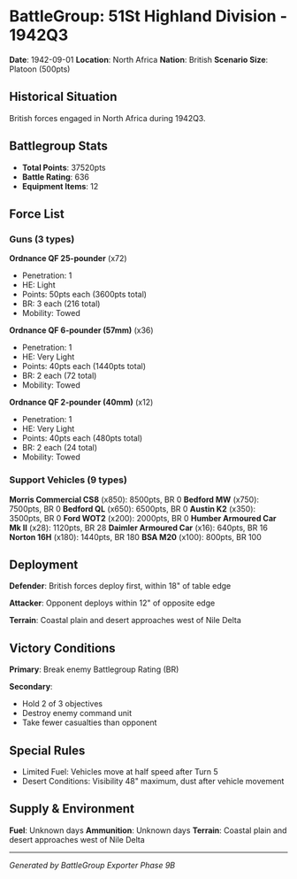 # BattleGroup: 51St Highland Division - 1942Q3

**Date**: 1942-09-01
**Location**: North Africa
**Nation**: British
**Scenario Size**: Platoon (500pts)

## Historical Situation

British forces engaged in North Africa during 1942Q3.

## Battlegroup Stats

- **Total Points**: 37520pts
- **Battle Rating**: 636
- **Equipment Items**: 12

## Force List

### Guns (3 types)

**Ordnance QF 25-pounder** (x72)
- Penetration: 1
- HE: Light
- Points: 50pts each (3600pts total)
- BR: 3 each (216 total)
- Mobility: Towed

**Ordnance QF 6-pounder (57mm)** (x36)
- Penetration: 1
- HE: Very Light
- Points: 40pts each (1440pts total)
- BR: 2 each (72 total)
- Mobility: Towed

**Ordnance QF 2-pounder (40mm)** (x12)
- Penetration: 1
- HE: Very Light
- Points: 40pts each (480pts total)
- BR: 2 each (24 total)
- Mobility: Towed

### Support Vehicles (9 types)

**Morris Commercial CS8** (x850): 8500pts, BR 0
**Bedford MW** (x750): 7500pts, BR 0
**Bedford QL** (x650): 6500pts, BR 0
**Austin K2** (x350): 3500pts, BR 0
**Ford WOT2** (x200): 2000pts, BR 0
**Humber Armoured Car Mk II** (x28): 1120pts, BR 28
**Daimler Armoured Car** (x16): 640pts, BR 16
**Norton 16H** (x180): 1440pts, BR 180
**BSA M20** (x100): 800pts, BR 100

## Deployment

**Defender**: British forces deploy first, within 18" of table edge

**Attacker**: Opponent deploys within 12" of opposite edge

**Terrain**: Coastal plain and desert approaches west of Nile Delta

## Victory Conditions

**Primary**: Break enemy Battlegroup Rating (BR)

**Secondary**:
- Hold 2 of 3 objectives
- Destroy enemy command unit
- Take fewer casualties than opponent

## Special Rules

- Limited Fuel: Vehicles move at half speed after Turn 5
- Desert Conditions: Visibility 48" maximum, dust after vehicle movement

## Supply & Environment

**Fuel**: Unknown days
**Ammunition**: Unknown days
**Terrain**: Coastal plain and desert approaches west of Nile Delta

---

*Generated by BattleGroup Exporter Phase 9B*
